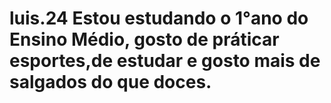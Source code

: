 # luis.24 Estou estudando o 1°ano do Ensino Médio, gosto de práticar esportes,de estudar e gosto mais de salgados do que doces.
